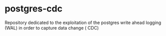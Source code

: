 # postgres-cdc
Repository dedicated to the exploitation of the  postgres write ahead logging (WAL) in order to capture data change ( CDC)
